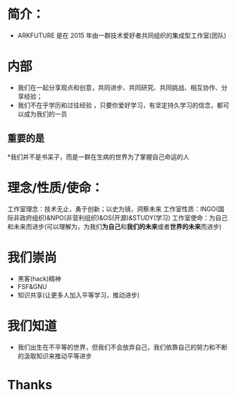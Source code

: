 # 简介：

* ARKFUTURE 是在 2015 年由一群技术爱好者共同组织的集成型工作室(团队)

# 内部
* 我们在一起分享观点和创意，共同进步、共同研究、共同挑战、相互协作、分享经验；
* 我们不在乎学历和过往经验 ，只要你爱好学习，有坚定持久学习的信念，都可以成为我们的一员
  
## 重要的是
*我们并不是书呆子，而是一群在生病的世界为了掌握自己命运的人

# 理念/性质/使命：
工作室理念：技术无止，勇于创新；以史为镜，洞察未来
工作室性质：INGO(国际非政府组织)&NPO(非营利组织)&OS(开源)&STUDY(学习)
工作室使命：为自己和未来而进步(可以理解为，为我们**为自己**和**我们的未来**或者**世界的未来**而进步)

# 我们崇尚
* 黑客(hack)精神
* FSF&GNU
* 知识共享(让更多人加入平等学习，推动进步)

# 我们知道
* 我们出生在不平等的世界，但我们不会放弃自己，我们依靠自己的努力和不断的汲取知识来推动平等进步

# Thanks 

